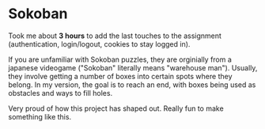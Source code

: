 # Sokoban

Took me about **3 hours** to add the last touches to the assignment (authentication, login/logout, cookies to stay logged in).

If you are unfamiliar with Sokoban puzzles, they are orginially from a japanese videogame ("Sokoban" literally means "warehouse man"). Usually, they involve getting a number of boxes into certain spots where they belong. In my version, the goal is to reach an end, with boxes being used as obstacles and ways to fill holes.

Very proud of how this project has shaped out. Really fun to make something like this.
